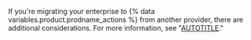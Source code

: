 If you're migrating your enterprise to {% data variables.product.prodname_actions %} from another provider, there are additional considerations. For more information, see "[AUTOTITLE](/admin/github-actions/getting-started-with-github-actions-for-your-enterprise/migrating-your-enterprise-to-github-actions)."
